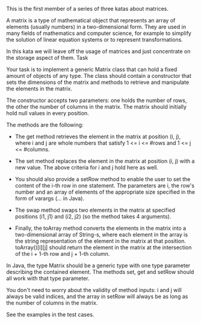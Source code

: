 This is the first member of a series of three katas about matrices.

A matrix is a type of mathematical object that represents an array of elements (usually numbers) in a two-dimensional form. They are used in many fields of mathematics and computer science, for example to simplify the solution of linear equation systems or to represent transformations.

In this kata we will leave off the usage of matrices and just concentrate on the storage aspect of them.
Task

Your task is to implement a generic Matrix class that can hold a fixed amount of objects of any type. The class should contain a constructor that sets the dimensions of the matrix and methods to retrieve and manipulate the elements in the matrix.

The constructor accepts two parameters: one holds the number of rows, the other the number of columns in the matrix. The matrix should initially hold null values in every position.

The methods are the following:

- The get method retrieves the element in the matrix at position (i, j), where i and j are whole numbers that satisfy 1 <= i <= #rows and 1 <= j <= #columns.

- The set method replaces the element in the matrix at position (i, j) with a new value. The above criteria for i and j hold here as well.

- You should also provide a setRow method to enable the user to set the content of the i-th row in one statement. The parameters are i, the row's number and an array of elements of the appropriate size specified in the form of varargs (... in Java).

- The swap method swaps two elements in the matrix at specified positions (i1, j1) and (i2, j2) (so the method takes 4 arguments).

- Finally, the toArray method converts the elements in the matrix into a two-dimensional array of String-s, where each element in the array is the string representation of the element in the matrix at that position. toArray()[i][j] should return the element in the matrix at the intersection of the i + 1-th row and j + 1-th column.

In Java, the type Matrix should be a generic type with one type parameter describing the contained element. The methods set, get and setRow should all work with that type parameter.

You don't need to worry about the validity of method inputs: i and j will always be valid indices, and the array in setRow will always be as long as the number of columns in the matrix.

See the examples in the test cases.
